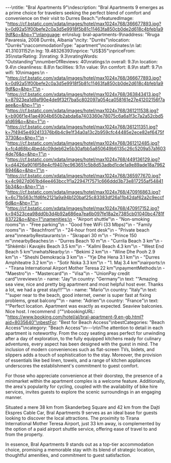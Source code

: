 ---\ntitle: "Bral Apartments 9"\ndescription: "Bral Apartments 9 emerges as a prime choice for travelers seeking the perfect blend of comfort and convenience on their visit to Durres Beach."\nfeaturedImage: "https://cf.bstatic.com/xdata/images/hotel/max1024x768/366677893.jpg?k=0d92a51f00befe2c0a3d5e9918f5b81c11463fa850cb0de2d618c4bfeb1a99df&o=&hp=1"\nlanguage: en\nslug: bral-apartments-9\naddress: "Rruga Pavaresia, 2008 Durrës, Albania"\ncity: "Durrës"\nlocation: "Durrës"\naccommodationType: "apartment"\ncoordinates:\n  lat: 41.31031152\n  lng: 19.48326393\nprice: "US$35"\npriceFrom: 35\nstarRating: 3\nrating: 9.3\nratingWords: "Outstanding"\nnumberOfReviews: 40\nratings:\n  overall: 9.3\n  location: 9.4\n  cleanliness: 8.8\n  facilities: 9.1\n  value: 9\n  comfort: 8.9\n  staff: 9.7\n  wifi: 10\nimages:\n  - "https://cf.bstatic.com/xdata/images/hotel/max1024x768/366677893.jpg?k=0d92a51f00befe2c0a3d5e9918f5b81c11463fa850cb0de2d618c4bfeb1a99df&o=&hp=1"\n  - "https://cf.bstatic.com/xdata/images/hotel/max1024x768/363843413.jpg?k=87923ea1d9af90e4de9f32f7ba5c802097a054ca058161e27e41202156f7aaee&o=&hp=1"\n  - "https://cf.bstatic.com/xdata/images/hotel/max1024x768/361211538.jpg?k=b906f1e41ae4904b650b2abda6a7403360e78075c6a6a1f3c7a2a52cbd5a1d69&o=&hp=1"\n  - "https://cf.bstatic.com/xdata/images/hotel/max1024x768/361211351.jpg?k=7f4945e492413376b6b4c9e1f34a0a13c2b959cfc44485e2ece82ef6475f3730&o=&hp=1"\n  - "https://cf.bstatic.com/xdata/images/hotel/max1024x768/361212485.jpg?k=fc4d68bc4bed4c09deb62e5b30afbb5a850649b6135c26c5209a57a16034de76&o=&hp=1"\n  - "https://cf.bstatic.com/xdata/images/hotel/max1024x768/449136129.jpg?k=d4426a9016f58e4cf9407ec963651c5b8d53adbd1cde1a9e89ade18a79628946&o=&hp=1"\n  - "https://cf.bstatic.com/xdata/images/hotel/max1024x768/365977670.jpg?k=4c9827d061bd4ee463bcc1f1a22947f7571c666ddd3b73e817255af548415b34&o=&hp=1"\n  - "https://cf.bstatic.com/xdata/images/hotel/max1024x768/470916863.jpg?k=6c71b563c1fd6fe2121a9a94b120baf25c83383df26a11b42daf62a2c9eccf6d&o=&hp=1"\n  - "https://cf.bstatic.com/xdata/images/hotel/max1024x768/470917152.jpg?k=94523cea98dd0b3d4b92a686ea7ea6b097fe18a2e7385cb01040bc4781f83722&o=&hp=1"\namenities:\n  - "Airport shuttle"\n  - "Non-smoking rooms"\n  - "Free parking"\n  - "Good free WiFi (33 Mbps)"\n  - "Family rooms"\n  - "Beachfront"\n  - "24-hour front desk"\n  - "Private beach area"\nnearbyRestaurants:\n  - "Skrapari 30 m"\n  - "Prince 150 m"\nnearbyBeaches:\n  - "Durres Beach 10 m"\n  - "Currila Beach 3 km"\n  - "Shkëmbi i Kavajës Beach 3.5 km"\n  - "Kallmi Beach 4.3 km"\n  - "West End Beach 5 km"\nwhatsNearby:\n  - "Bekimi 2 km"\n  - "Wine Dhe Pooh 2.9 km"\n  - "Sheshi Demokracia 3 km"\n  - "Yje Dhe Hena 3.1 km"\n  - "Durres Amphiteatre 3.2 km"\n  - "Sotir Noka 3.3 km"\n  - "1. Maj 3.4 km"\nairports:\n  - "Tirana International Airport Mother Teresa 22 km"\npaymentMethods:\n  - "Maestro"\n  - "Mastercard"\n  - "Visa"\n  - "UnionPay credit card"\nreviews:\n  - name: "Jay"\n    country: "Germany"\n    text: "“Amazing sea view, nice and pretty big apartment and most helpful host ever. Thanks a lot, we had a great stay!!!”"\n  - name: "Mario"\n    country: "Italy"\n    text: "“super near to the beach, good internet, owner is super fast at fixing problems, great balcony”"\n  - name: "Adrien"\n    country: "France"\n    text: "“Perfect location. Apartment was exactly as expected. Seaview balconies. Nice host. I recommend :)”"\nbookingURL: "https://www.booking.com/hotel/al/bral-apartment-9.en-gb.html?aid=8035640"\nbestFor: "Best for Beach Access"\nbestCategories: "Beach Access"\ncategory: "Beach Access"\n---\n\nThe attention to detail in each apartment is noteworthy. From the cozy seating areas perfect for unwinding after a day of exploration, to the fully equipped kitchens ready for culinary adventures, every aspect has been designed with the guest in mind. The inclusion of modern conveniences such as flat-screen TVs, bidets, and slippers adds a touch of sophistication to the stay. Moreover, the provision of essentials like bed linen, towels, and a range of kitchen appliances underscores the establishment's commitment to guest comfort.

For those who appreciate convenience at their doorstep, the presence of a minimarket within the apartment complex is a welcome feature. Additionally, the area's popularity for cycling, coupled with the availability of bike hire services, invites guests to explore the scenic surroundings in an engaging manner.

Situated a mere 38 km from Skanderbeg Square and 42 km from the Dajti Ekspres Cable Car, Bral Apartments 9 serves as an ideal base for guests looking to discover the local attractions. The proximity to Tirana International Mother Teresa Airport, just 33 km away, is complemented by the option of a paid airport shuttle service, offering ease of travel to and from the property.

In essence, Bral Apartments 9 stands out as a top-tier accommodation choice, promising a memorable stay with its blend of strategic location, thoughtful amenities, and commitment to guest satisfaction.